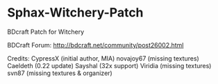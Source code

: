 # Sphax-Witchery-Patch

BDcraft Patch for Witchery

BDCraft Forum: http://bdcraft.net/community/post26002.html


Credits:
CypressX (initial author, MIA)
novajoy67 (missing textures)
Caeldeth (0.22 update)
Sayshal (32x support)
Viridia (missing textures)
svn87 (missing textures & organizer)
